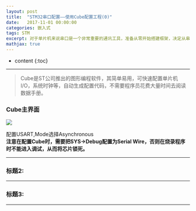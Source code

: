 ```yaml
---
layout: post
title:  "STM32串口配置——使用Cube配置工程(0)"
date:   2017-11-01 00:00:00
categories: 嵌入式
tags: STM
excerpt: 对于单片机来说串口是一个非常重要的通讯工具，准备从零开始搭建框架，决定从串口调试开始入手。
mathjax: true
---
```

* content
{:toc}
---
> Cube是ST公司推出的图形编程软件，其简单易用，可快速配置单片机I/O，系统时钟等，自动生成配置代码，不需要程序员花费大量时间去阅读数据手册。



### Cube主界面

![](http://owlypioka.bkt.clouddn.com/cube%E7%95%8C%E9%9D%A2.png)

配置USART,Mode选择Asynchronous<br/>
**注意在配置Cube时，需要把SYS->Debug配置为Serial Wire，否则在烧录程序时不能进入调试，从而将芯片锁死。<br/>**


---

### 标题2:




---

### 标题3:



---
